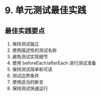 # 9. 单元测试最佳实践

## 最佳实践要点

1. 保持测试独立
2. 使用描述性的测试名称
3. 避免测试实现细节
4. 使用 beforeEach/afterEach 进行测试准备
5. 保持测试简单和可读
6. 测试边界条件
7. 使用适当的断言
8. 保持测试快速运行
